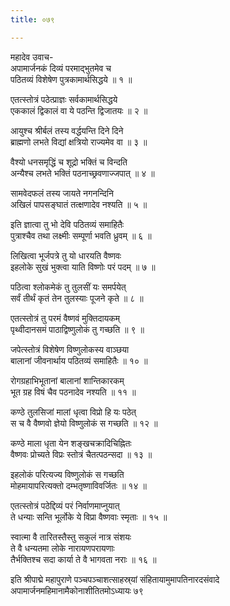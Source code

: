 ```yaml
---
title: ०७९

---
```

महादेव उवाच-  
अपामार्जनकं दिव्यं परमाद्भुतमेव च  
पठितव्यं विशेषेण पुत्रकामार्थसिद्धये ॥ १ ॥


एतत्स्तोत्रं पठेत्प्राज्ञः सर्वकामार्थसिद्धये  
एककालं द्विकालं वा ये पठन्ति द्विजातयः ॥ २ ॥


आयुश्च श्रीर्बलं तस्य वर्द्धयन्ति दिने दिने  
ब्राह्मणो लभते विद्यां क्षत्रियो राज्यमेव वा ॥ ३ ॥


वैश्यो धनसमृद्धिं च शूद्रो भक्तिं च विन्दति  
अन्यैश्च लभते भक्तिं पठनाच्छ्रवणाज्जपात् ॥ ४ ॥


सामवेदफलं तस्य जायते नगनन्दिनि  
अखिलं पापसङ्घातं तत्क्षणादेव नश्यति ॥ ५ ॥


इति ज्ञात्वा तु भो देवि पठितव्यं समाहितैः  
पुत्राश्चैव तथा लक्ष्मीः सम्पूर्णा भवति ध्रुवम् ॥ ६ ॥


लिखित्वा भूर्जपत्रे तु यो धारयति वैष्णवः  
इहलोके सुखं भुक्त्वा याति विष्णोः परं पदम् ॥ ७ ॥


पठित्वा श्लोकमेकं तु तुलसीं यः समर्पयेत्  
सर्वं तीर्थं कृतं तेन तुलस्याः पूजने कृते ॥ ८ ॥


एतत्स्तोत्रं तु परमं वैष्णवं मुक्तिदायकम्  
पृथ्वीदानसमं पाठाद्विष्णुलोकं तु गच्छति ॥ ९ ॥


जपेत्स्तोत्रं विशेषेण विष्णुलोकस्य वाञ्छया  
बालानां जीवनार्थाय पठितव्यं समाहितैः ॥ १० ॥


रोगग्रहाभिभूतानां बालानां शान्तिकारकम्  
भूत ग्रह विषं चैव पठनादेव नश्यति ॥ ११ ॥


कण्ठे तुलसिजां मालां धृत्वा विप्रो हि यः पठेत्  
स च वै वैष्णवो ज्ञेयो विष्णुलोकं स गच्छति ॥ १२ ॥


कण्ठे माला धृता येन शङ्खचक्रादिचिह्नितः  
वैष्णवः प्रोच्यते विप्रः स्तोत्रं चैतत्पठन्सदा ॥ १३ ॥


इहलोकं परित्यज्य विष्णुलोकं स गच्छति  
मोहमायापरित्यक्तो दम्भतृष्णाविवर्जितः ॥ १४ ॥


एतत्स्तोत्रं पठेद्दिव्यं परं निर्वाणमाप्नुयात्  
ते धन्याः सन्ति भूर्लोके ये विप्रा वैष्णवाः स्मृताः ॥ १५ ॥


स्वात्मा वै तारितस्तैस्तु सकुलं नात्र संशयः  
ते वै धन्यतमा लोके नारायणपरायणाः  
तैर्भक्तिश्च सदा कार्या ते वै भागवता नराः ॥ १६ ॥


इति श्रीपाद्मे महापुराणे पञ्चपञ्चाशत्साहस्र्यां संहितायामुमापतिनारदसंवादे अपामार्जनमहिमानामैकोनाशीतितमोऽध्यायः ७९